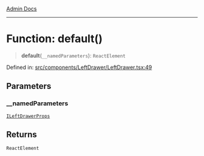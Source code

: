 [Admin Docs](/)

***

# Function: default()

> **default**(`__namedParameters`): `ReactElement`

Defined in: [src/components/LeftDrawer/LeftDrawer.tsx:49](https://github.com/PalisadoesFoundation/talawa-admin/blob/main/src/components/LeftDrawer/LeftDrawer.tsx#L49)

## Parameters

### \_\_namedParameters

[`ILeftDrawerProps`](../interfaces/ILeftDrawerProps.md)

## Returns

`ReactElement`
